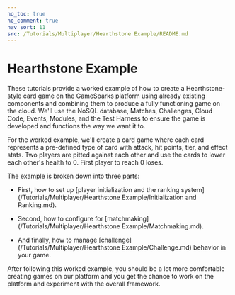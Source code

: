 ```yaml
---
no_toc: true
no_comment: true
nav_sort: 11
src: /Tutorials/Multiplayer/Hearthstone Example/README.md
---
```


# Hearthstone Example

These tutorials provide a worked example of how to create a Hearthstone-style card game on the GameSparks platform using already existing components and combining them to produce a fully functioning game on the cloud. We'll use the NoSQL database, Matches, Challenges, Cloud Code, Events, Modules, and the Test Harness to ensure the game is developed and functions the way we want it to.

For the worked example, we'll create a card game where each card represents a pre-defined type of card with attack, hit points, tier, and effect stats. Two players are pitted against each other and use the cards to lower each other's health to 0. First player to reach 0 loses.

The example is broken down into three parts:

* First, how to set up [player initialization and the ranking system](/Tutorials/Multiplayer/Hearthstone Example/Initialization and Ranking.md).

* Second, how to configure for [matchmaking](/Tutorials/Multiplayer/Hearthstone Example/Matchmaking.md).

* And finally, how to manage [challenge](/Tutorials/Multiplayer/Hearthstone Example/Challenge.md) behavior in your game.

After following this worked example, you should be a lot more comfortable creating games on our platform and you get the chance to work on the platform and experiment with the overall framework.
